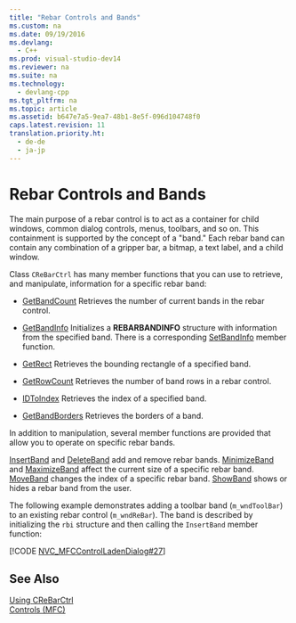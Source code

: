 ```yaml
---
title: "Rebar Controls and Bands"
ms.custom: na
ms.date: 09/19/2016
ms.devlang: 
  - C++
ms.prod: visual-studio-dev14
ms.reviewer: na
ms.suite: na
ms.technology: 
  - devlang-cpp
ms.tgt_pltfrm: na
ms.topic: article
ms.assetid: b647e7a5-9ea7-48b1-8e5f-096d104748f0
caps.latest.revision: 11
translation.priority.ht: 
  - de-de
  - ja-jp
---
```

# Rebar Controls and Bands
The main purpose of a rebar control is to act as a container for child windows, common dialog controls, menus, toolbars, and so on. This containment is supported by the concept of a "band." Each rebar band can contain any combination of a gripper bar, a bitmap, a text label, and a child window.  
  
 Class `CReBarCtrl` has many member functions that you can use to retrieve, and manipulate, information for a specific rebar band:  
  
-   [GetBandCount](../vs140/CReBarCtrl--GetBandCount.md) Retrieves the number of current bands in the rebar control.  
  
-   [GetBandInfo](../vs140/CReBarCtrl--GetBandInfo.md) Initializes a **REBARBANDINFO** structure with information from the specified band. There is a corresponding [SetBandInfo](../vs140/CReBarCtrl--SetBandInfo.md) member function.  
  
-   [GetRect](../vs140/CReBarCtrl--GetRect.md) Retrieves the bounding rectangle of a specified band.  
  
-   [GetRowCount](../vs140/CReBarCtrl--GetRowCount.md) Retrieves the number of band rows in a rebar control.  
  
-   [IDToIndex](../vs140/CReBarCtrl--IDToIndex.md) Retrieves the index of a specified band.  
  
-   [GetBandBorders](../vs140/CReBarCtrl--GetBandBorders.md) Retrieves the borders of a band.  
  
 In addition to manipulation, several member functions are provided that allow you to operate on specific rebar bands.  
  
 [InsertBand](../vs140/CReBarCtrl--InsertBand.md) and [DeleteBand](../vs140/CReBarCtrl--DeleteBand.md) add and remove rebar bands. [MinimizeBand](../vs140/CReBarCtrl--MinimizeBand.md) and [MaximizeBand](../vs140/CReBarCtrl--MaximizeBand.md) affect the current size of a specific rebar band. [MoveBand](../vs140/CReBarCtrl--MoveBand.md) changes the index of a specific rebar band. [ShowBand](../vs140/CReBarCtrl--ShowBand.md) shows or hides a rebar band from the user.  
  
 The following example demonstrates adding a toolbar band (`m_wndToolBar`) to an existing rebar control (`m_wndReBar`). The band is described by initializing the `rbi` structure and then calling the `InsertBand` member function:  
  
 [!CODE [NVC_MFCControlLadenDialog#27](../CodeSnippet/VS_Snippets_Cpp/NVC_MFCControlLadenDialog#27)]  
  
## See Also  
 [Using CReBarCtrl](../vs140/Using-CReBarCtrl.md)   
 [Controls (MFC)](../vs140/Controls--MFC-.md)